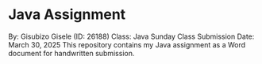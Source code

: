 # Java Assignment
By: Gisubizo Gisele (ID: 26188)
Class: Java Sunday Class
Submission Date: March 30, 2025
This repository contains my Java assignment as a Word document for handwritten submission.
